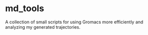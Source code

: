 # md_tools
A collection of small scripts for using Gromacs more efficiently and analyzing my generated trajectories.
